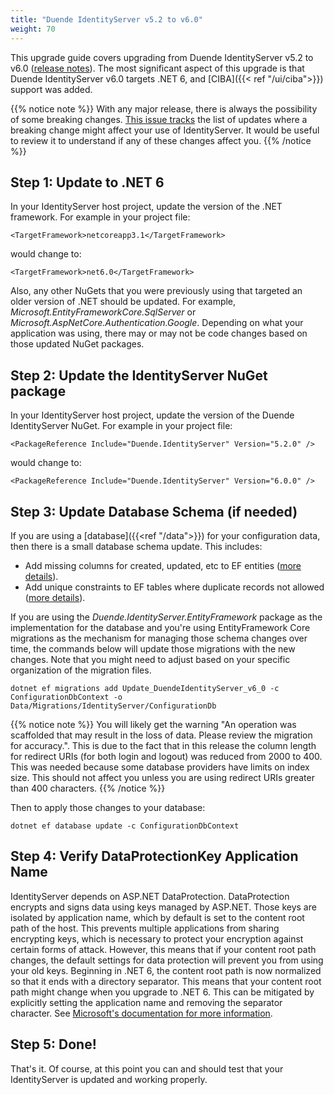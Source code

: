 ```yaml
---
title: "Duende IdentityServer v5.2 to v6.0"
weight: 70
---
```


This upgrade guide covers upgrading from Duende IdentityServer v5.2 to v6.0 ([release notes](https://github.com/DuendeSoftware/IdentityServer/releases/tag/6.0.0)).
The most significant aspect of this upgrade is that Duende IdentityServer v6.0 targets .NET 6, and [CIBA]({{< ref "/ui/ciba">}}) support was added.

{{% notice note %}}
With any major release, there is always the possibility of some breaking changes.
[This issue tracks](https://github.com/DuendeSoftware/IdentityServer/issues/351) the list of updates where a breaking change might affect your use of IdentityServer. It would be useful to review it to understand if any of these changes affect you.
{{% /notice %}}

## Step 1: Update to .NET 6

In your IdentityServer host project, update the version of the .NET framework. 
For example in your project file:

```
<TargetFramework>netcoreapp3.1</TargetFramework>
```

would change to: 

```
<TargetFramework>net6.0</TargetFramework>
```

Also, any other NuGets that you were previously using that targeted an older version of .NET should be updated.
For example, *Microsoft.EntityFrameworkCore.SqlServer* or *Microsoft.AspNetCore.Authentication.Google*.
Depending on what your application was using, there may or may not be code changes based on those updated NuGet packages. 

## Step 2: Update the IdentityServer NuGet package

In your IdentityServer host project, update the version of the Duende IdentityServer NuGet. 
For example in your project file:

```
<PackageReference Include="Duende.IdentityServer" Version="5.2.0" />
```

would change to: 

```
<PackageReference Include="Duende.IdentityServer" Version="6.0.0" />
```


## Step 3: Update Database Schema (if needed)

If you are using a [database]({{<ref "/data">}}) for your configuration data, then there is a small database schema update.
This includes:

* Add missing columns for created, updated, etc to EF entities ([more details](https://github.com/DuendeSoftware/IdentityServer/pull/356)).
* Add unique constraints to EF tables where duplicate records not allowed ([more details](https://github.com/DuendeSoftware/IdentityServer/pull/355)).

If you are using the *Duende.IdentityServer.EntityFramework* package as the implementation for the database and you're using EntityFramework Core migrations as the mechanism for managing those schema changes over time, the commands below will update those migrations with the new changes.
Note that you might need to adjust based on your specific organization of the migration files.

```
dotnet ef migrations add Update_DuendeIdentityServer_v6_0 -c ConfigurationDbContext -o Data/Migrations/IdentityServer/ConfigurationDb
```

{{% notice note %}}
You will likely get the warning "An operation was scaffolded that may result in the loss of data. Please review the migration for accuracy.". This is due to the fact that in this release the column length for redirect URIs (for both login and logout) was reduced from 2000 to 400. This was needed because some database providers have limits on index size. This should not affect you unless you are using redirect URIs greater than 400 characters.
{{% /notice %}}

Then to apply those changes to your database:

```
dotnet ef database update -c ConfigurationDbContext
```


## Step 4: Verify DataProtectionKey Application Name
IdentityServer depends on ASP.NET DataProtection. DataProtection encrypts and signs data using keys managed by ASP.NET. Those keys are isolated by application name, which by default is set to the content root path of the host. This prevents multiple applications from sharing encrypting keys, which is necessary to protect your encryption against certain forms of attack. However, this means that if your content root path changes, the default settings for data protection will prevent you from using your old keys. Beginning in .NET 6, the content root path is now normalized so that it ends with a directory separator. This means that your content root path might change when you upgrade to .NET 6. This can be mitigated by explicitly setting the application name and removing the separator character. See [Microsoft's documentation for more information](https://learn.microsoft.com/en-us/aspnet/core/security/data-protection/configuration/overview?view=aspnetcore-6.0#setapplicationname).

## Step 5: Done!

That's it. Of course, at this point you can and should test that your IdentityServer is updated and working properly.

